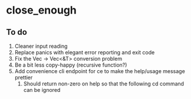 close_enough
===

To do
---

1.  Cleaner input reading
2.  Replace panics with elegant error reporting and exit code
3.  Fix the Vec<T> -> Vec<&T> conversion problem
4.  Be a bit less copy-happy (recursive function?)
5.  Add convenience cli endpoint for ce to make the help/usage message prettier
    1.  Should return non-zero on help so that the following cd command can be ignored